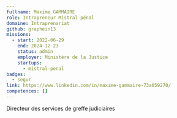 ```yaml
---
fullname: Maxime GAMMAIRE
role: Intrapreneur Mistral pénal
domaine: Intraprenariat
github: graphein13
missions:
  - start: 2022-06-29
    end: 2024-12-23
    status: admin
    employer: Ministère de la Justice
    startups:
      - mistral-penal
badges:
  - segur
link: https://www.linkedin.com/in/maxime-gammaire-73a059270/
competences: []
---
```

Directeur des services de greffe judiciaires